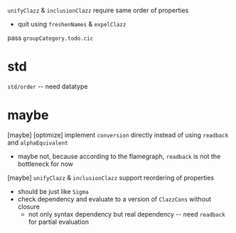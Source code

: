 `unifyClazz` & `inclusionClazz` require same order of properties

- quit using `freshenNames` & `expelClazz`

pass `groupCategory.todo.cic`

# std

`std/order` -- need datatype

# maybe

[maybe] [optimize] implement `conversion` directly instead of using `readback` and `alphaEquivalent`

- maybe not, because according to the flamegraph, `readback` is not the bottleneck for now

[maybe] `unifyClazz` & `inclusionClazz` support reordering of properties

- should be just like `Sigma`
- check dependency and evaluate to a version of `ClazzCons` without closure
  - not only syntax dependency but real dependency -- need `readback` for partial evaluation
